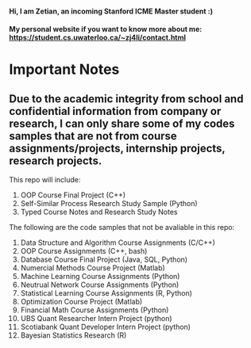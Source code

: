 #### Hi, I am Zetian, an incoming Stanford ICME Master student :)
#### My personal website if you want to know more about me: https://student.cs.uwaterloo.ca/~zj4li/contact.html

# Important Notes
## Due to the academic integrity from school and confidential information from company or research, I can only share some of my codes samples that are not from course assignments/projects, internship projects, research projects.

This repo will include:
1. OOP Course Final Project (C++)
2. Self-Similar Process Research Study Sample (Python)
3. Typed Course Notes and Research Study Notes



The following are the code samples that not be avaliable in this repo:

1. Data Structure and Algorithm Course Assignments (C/C++)
2. OOP Course Assignments (C++, bash)
3. Database Course Final Project (Java, SQL, Python)
4. Numercial Methods Course Project (Matlab)
5. Machine Learning Course Assignments (Python)
6. Neutrual Network Course Assignments (Python)
7. Statistical Learning Course Assignments (R, Python)
8. Optimization Course Project (Matlab)
9. Financial Math Course Assignments (Python)
10. UBS Quant Researcher Intern Project (python)
11. Scotiabank Quant Developer Intern Project (python)
12. Bayesian Statistics Research (R)

